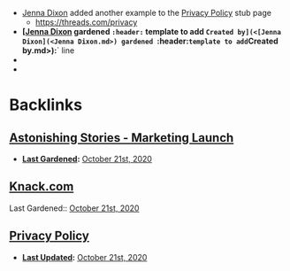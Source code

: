- [Jenna Dixon](<Jenna Dixon.md>) added another example to the [Privacy Policy](<Privacy Policy.md>) stub page
    - https://threads.com/privacy
- **[[Jenna Dixon](<Jenna Dixon.md>) gardened `:header:` template to add `Created by](<[Jenna Dixon](<Jenna Dixon.md>) gardened `:header:` template to add `Created by.md>):**` line
- 
- 

# Backlinks
## [Astonishing Stories - Marketing Launch](<Astonishing Stories - Marketing Launch.md>)
- **[Last Gardened](<Last Gardened.md>):** [October 21st, 2020](<October 21st, 2020.md>)

## [Knack.com](<Knack.com.md>)
Last Gardened:: [October 21st, 2020](<October 21st, 2020.md>)

## [Privacy Policy](<Privacy Policy.md>)
- **[Last Updated](<Last Updated.md>):** [October 21st, 2020](<October 21st, 2020.md>)

